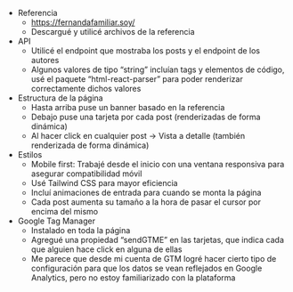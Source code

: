 - Referencia
  - https://fernandafamiliar.soy/
  - Descargué y utilicé archivos de la referencia
- API
  - Utilicé el endpoint que mostraba los posts y el endpoint de los autores
  - Algunos valores de tipo “string” incluían tags y elementos de código, usé el paquete “html-react-parser” para poder renderizar correctamente dichos valores
- Estructura de la página
  - Hasta arriba puse un banner basado en la referencia
  - Debajo puse una tarjeta por cada post (renderizadas de forma dinámica)
  - Al hacer click en cualquier post → Vista a detalle (también renderizada de forma dinámica)
- Estilos
  - Mobile first: Trabajé desde el inicio con una ventana responsiva para asegurar compatibilidad móvil
  - Usé Tailwind CSS para mayor eficiencia
  - Incluí animaciones de entrada para cuando se monta la página
  - Cada post aumenta su tamaño a la hora de pasar el cursor por encima del mismo
- Google Tag Manager
  - Instalado en toda la página
  - Agregué una propiedad “sendGTME” en las tarjetas, que indica cada que alguien hace click en alguna de ellas
  - Me parece que desde mi cuenta de GTM logré hacer cierto tipo de configuración para que los datos se vean reflejados en Google Analytics, pero no estoy familiarizado con la plataforma
